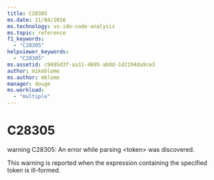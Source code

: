 ```yaml
---
title: C28305
ms.date: 11/04/2016
ms.technology: vs-ide-code-analysis
ms.topic: reference
f1_keywords:
  - "C28305"
helpviewer_keywords:
  - "C28305"
ms.assetid: c9495d3f-aa11-4695-ab8d-1d2194da9ce3
author: mikeblome
ms.author: mblome
manager: douge
ms.workload:
  - "multiple"
---
```

# C28305
warning C28305: An error while parsing \<token> was discovered.

 This warning is reported when the expression containing the specified token is ill-formed.